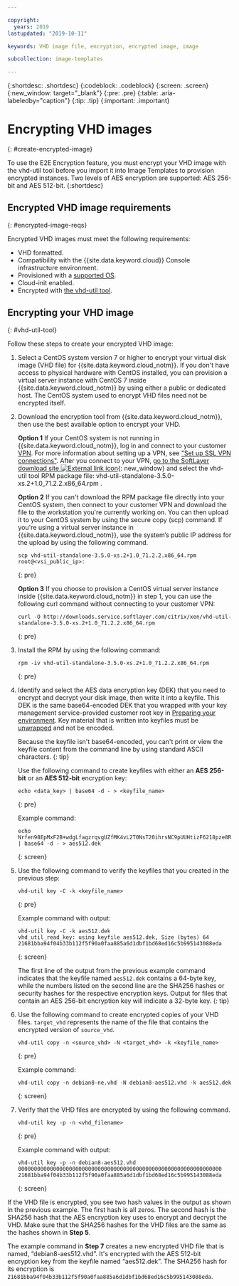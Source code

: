 ```yaml
---

copyright:
  years: 2019
lastupdated: "2019-10-11"

keywords: VHD image file, encryption, encrypted image, image

subcollection: image-templates

---
```


{:shortdesc: .shortdesc}
{:codeblock: .codeblock}
{:screen: .screen}
{:new_window: target="_blank"}
{:pre: .pre}
{:table: .aria-labeledby="caption"}
{:tip: .tip}
{:important: .important}


# Encrypting VHD images
{: #create-encrypted-image}

To use the E2E Encryption feature, you must encrypt your VHD image with the vhd-util tool before you import it into Image Templates to provision encrypted instances. Two levels of AES encryption are supported: AES 256-bit and AES 512-bit.
{:shortdesc}

## Encrypted VHD image requirements
{: #encrypted-image-reqs}

Encrypted VHD images must meet the following requirements:

* VHD formatted.
* Compatibility with the {{site.data.keyword.cloud}} Console infrastructure environment.
* Provisioned with a [supported OS](/docs/image-templates/?topic=image-templates-preparing-and-importing-images#preparing-and-importing-images).
* Cloud-init enabled.
* Encrypted with [the vhd-util tool](/docs/image-templates?topic=image-templates-create-encrypted-image#vhd-util-tool).

## Encrypting your VHD image
{: #vhd-util-tool}

Follow these steps to create your encrypted VHD image:

1. Select a CentOS system version 7 or higher to encrypt your virtual disk image (VHD file) for {{site.data.keyword.cloud_notm}}. If you don't have access to physical hardware with CentOS installed, you can provision a virtual server instance with CentOS 7 inside {{site.data.keyword.cloud_notm}} by using either a public or dedicated host. The CentOS system used to encrypt VHD files need not be encrypted itself.

2. Download the encryption tool from {{site.data.keyword.cloud_notm}}, then use the best available option to encrypt your VHD.

   **Option 1** If your CentOS system is not running in {{site.data.keyword.cloud_notm}}, log in and connect to your customer [VPN](https://www.ibm.com/cloud/vpn-access). For more information about setting up a VPN, see ["Set up SSL VPN connections"](https://cloud.ibm.com/docs/iaas-vpn?topic=iaas-vpn-setup-ipsec-vpn). After you connect to your VPN, [go to the SoftLayer download site ![External link icon](../../icons/launch-glyph.svg "External link icon")](http://downloads.service.softlayer.com/citrix/xen/){: new_window} and select the vhd-util tool RPM package file: vhd-util-standalone-3.5.0-xs.2+1.0_71.2.2.x86_64.rpm .

   **Option 2** If you can't download the RPM package file directly into your CentOS system, then connect to your customer VPN and download the file to the workstation you're currently working on. You can then upload it to your CentOS system by using the secure copy (scp) command. If you're using a virtual server instance in {{site.data.keyword.cloud_notm}}, use the system’s public IP address for the upload by using the following command.

   ```
   scp vhd-util-standalone-3.5.0-xs.2+1.0_71.2.2.x86_64.rpm root@<vsi_public_ip>:
   ```
   {: pre}

   **Option 3** If you choose to provision a CentOS virtual server instance inside {{site.data.keyword.cloud_notm}} in step 1, you can
   use the following curl command without connecting to your customer VPN:

   ```
   curl -O http://downloads.service.softlayer.com/citrix/xen/vhd-util-standalone-3.5.0-xs.2+1.0_71.2.2.x86_64.rpm
   ```
   {: pre}

3. Install the RPM by using the following command:

   ```
   rpm -iv vhd-util-standalone-3.5.0-xs.2+1.0_71.2.2.x86_64.rpm
   ```
   {: pre}

4. Identify and select the AES data encryption key (DEK) that you need to encrypt and decrypt your disk image, then write it into a keyfile. This DEK is the same base64-encoded DEK that you wrapped with your key management service-provided customer root key in [Preparing your environment](/docs/image-templates?topic=image-templates-using-end-to-end-e2e-encryption-to-provision-an-encrypted-instance#preparing-your-environment). Key material that is written into keyfiles must be [unwrapped](/docs/key-protect?topic=key-protect-cli-reference#kp-key-command) and not be encoded.

   Because the keyfile isn't base64-encoded, you can't print or view the keyfile content from the command line by using standard ASCII characters.
   {: tip}

   Use the following command to create keyfiles with either an **AES 256-bit** or an **AES 512-bit** encryption key:

   ```
   echo <data_key> | base64 -d - > <keyfile_name>
   ```
   {: pre}

   Example command:

   ```
   echo Nrfen98EpMxF2B+wdgLfagzrqvgUZfMK4vL2T0NsT20ihrsNC9pUUHtizF6218pze8RLCgQ6kwxuE58IWLzgDA== | base64 -d - > aes512.dek
   ```
   {: screen}

5. Use the following command to verify the keyfiles that you created in the previous step:

   ```
   vhd-util key -C -k <keyfile_name>
   ```
   {: pre}

   Example command with output:

   ```
   vhd-util key -C -k aes512.dek
   vhd_util_read_key: using keyfile aes512.dek, Size (bytes) 64
   21681bba94f04b33b112f5f90a0faa885a6d1dbf1bd68ed16c5b995143088eda
   ```
   {: screen}

   The first line of the output from the previous example command indicates that the keyfile named `aes512.dek` contains a 64-byte key,    while the numbers listed on the second line are the SHA256 hashes or security hashes for the respective encryption keys. Output for      files that contain an AES 256-bit encryption key will indicate a 32-byte key.
   {: tip}

6. Use the following command to create encrypted copies of your VHD files. `target_vhd` represents the name of the file that contains the encrypted version of `source_vhd`.

   ```
   vhd-util copy -n <source_vhd> -N <target_vhd> -k <keyfile_name>
   ```
   {: pre}    

   Example command:

   ```
   vhd-util copy -n debian8-ne.vhd -N debian8-aes512.vhd -k aes512.dek
   ```
   {: screen}

7. Verify that the VHD files are encrypted by using the following command.

   ```
   vhd-util key -p -n <vhd_filename>
   ```
   {: pre}

   Example command with output:

   ```
   vhd-util key -p -n debian8-aes512.vhd
   0000000000000000000000000000000000000000000000000000000000000000
   21681bba94f04b33b112f5f90a0faa885a6d1dbf1bd68ed16c5b995143088eda
   ```
   {: screen}

If the VHD file is encrypted, you see two hash values in the output as shown in the previous example. The first hash is all zeros. The second hash is the SHA256 hash that the AES encryption key uses to encrypt and decrypt the VHD. Make sure that the SHA256 hashes for the VHD files are the same as the hashes shown in **Step 5**.

The example command in **Step 7** creates a new encrypted VHD file that is named, “debian8-aes512.vhd”. It's encrypted with the AES 512-bit encryption key from the keyfile named “aes512.dek”. The SHA256 hash for its encryption is                                  `21681bba94f04b33b112f5f90a0faa885a6d1dbf1bd68ed16c5b995143088eda`.
